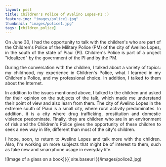 ```yaml
---
layout: post
title: Children's Police of Avelino Lopes-PI :)
feature-img: "images/police1.jpg"
thumbnail: "images/police1.jpg"
tags: [children_police]
---
```


<p align="justify"> On June 30, I had the opportunity to talk with the children's who are part of the Children's Police of the Military Police (PM) of the city of Avelino Lopes, in the south of the state of Piaui (PI). Children's Police is part of a project "idealized" by the government of the PI and by the PM. </p>

<p align="justify"> During the conversation with the children, I talked about a variety of topics: my childhood, my experience in Children's Police, what I learned in my Children's Police, and my professional choice. In addition, I talked to them about the Internet. </p>

<p align="justify">In addition to the issues mentioned above, I talked to the children and asked for their opinion on the subjects of the talk, which made me understand their point of view and also learn from them. The city of Avelino Lopes in the extreme south of Piaui is a small city, where rural activity predominates. In addition, it is a city where drug trafficking, prostitution and domestic violence predominate. Finally, they are children who are in an environment of risk and the Children's Police gives the opportunity of these children to seek a new way in life, different than most of the city's children.</p>

<p align="justify">I hope, soon, to return to Avelino Lopes and talk more with the children. Also, I'm working on more subjects that might be of interest to them, such as fake new and smarrphone usage in everyday life.</p>

![Image of a glass on a book]({{ site.baseurl }}/images/police2.jpg)
